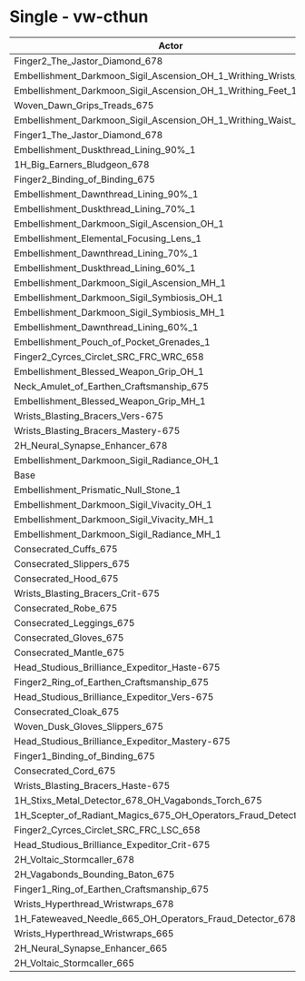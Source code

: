 # Single - vw-cthun
| Actor | DPS | Increase |
|---|:---:|:---:|
|Finger2_The_Jastor_Diamond_678|2613905|1.30%|
|Embellishment_Darkmoon_Sigil_Ascension_OH_1_Writhing_Wrists_1|2611932|1.22%|
|Embellishment_Darkmoon_Sigil_Ascension_OH_1_Writhing_Feet_1|2611279|1.20%|
|Woven_Dawn_Grips_Treads_675|2607776|1.06%|
|Embellishment_Darkmoon_Sigil_Ascension_OH_1_Writhing_Waist_1|2606023|0.99%|
|Finger1_The_Jastor_Diamond_678|2603265|0.89%|
|Embellishment_Duskthread_Lining_90%_1|2596912|0.64%|
|1H_Big_Earners_Bludgeon_678|2596770|0.63%|
|Finger2_Binding_of_Binding_675|2595563|0.59%|
|Embellishment_Dawnthread_Lining_90%_1|2595440|0.58%|
|Embellishment_Duskthread_Lining_70%_1|2592904|0.48%|
|Embellishment_Darkmoon_Sigil_Ascension_OH_1|2592378|0.46%|
|Embellishment_Elemental_Focusing_Lens_1|2591929|0.45%|
|Embellishment_Dawnthread_Lining_70%_1|2591096|0.41%|
|Embellishment_Duskthread_Lining_60%_1|2591005|0.41%|
|Embellishment_Darkmoon_Sigil_Ascension_MH_1|2590667|0.40%|
|Embellishment_Darkmoon_Sigil_Symbiosis_OH_1|2590363|0.39%|
|Embellishment_Darkmoon_Sigil_Symbiosis_MH_1|2589699|0.36%|
|Embellishment_Dawnthread_Lining_60%_1|2589440|0.35%|
|Embellishment_Pouch_of_Pocket_Grenades_1|2586985|0.26%|
|Finger2_Cyrces_Circlet_SRC_FRC_WRC_658|2583437|0.12%|
|Embellishment_Blessed_Weapon_Grip_OH_1|2583367|0.12%|
|Neck_Amulet_of_Earthen_Craftsmanship_675|2582867|0.10%|
|Embellishment_Blessed_Weapon_Grip_MH_1|2582690|0.09%|
|Wrists_Blasting_Bracers_Vers-675|2582307|0.07%|
|Wrists_Blasting_Bracers_Mastery-675|2581951|0.06%|
|2H_Neural_Synapse_Enhancer_678|2581058|0.03%|
|Embellishment_Darkmoon_Sigil_Radiance_OH_1|2580701|0.01%|
|Base|2580397|0.00%|
|Embellishment_Prismatic_Null_Stone_1|2579160|-0.05%|
|Embellishment_Darkmoon_Sigil_Vivacity_OH_1|2579101|-0.05%|
|Embellishment_Darkmoon_Sigil_Vivacity_MH_1|2578690|-0.07%|
|Embellishment_Darkmoon_Sigil_Radiance_MH_1|2578615|-0.07%|
|Consecrated_Cuffs_675|2578604|-0.07%|
|Consecrated_Slippers_675|2577666|-0.11%|
|Consecrated_Hood_675|2577627|-0.11%|
|Wrists_Blasting_Bracers_Crit-675|2577356|-0.12%|
|Consecrated_Robe_675|2577119|-0.13%|
|Consecrated_Leggings_675|2576891|-0.14%|
|Consecrated_Gloves_675|2576852|-0.14%|
|Consecrated_Mantle_675|2575882|-0.17%|
|Head_Studious_Brilliance_Expeditor_Haste-675|2575286|-0.20%|
|Finger2_Ring_of_Earthen_Craftsmanship_675|2575185|-0.20%|
|Head_Studious_Brilliance_Expeditor_Vers-675|2574721|-0.22%|
|Consecrated_Cloak_675|2573892|-0.25%|
|Woven_Dusk_Gloves_Slippers_675|2573597|-0.26%|
|Head_Studious_Brilliance_Expeditor_Mastery-675|2573376|-0.27%|
|Finger1_Binding_of_Binding_675|2572657|-0.30%|
|Consecrated_Cord_675|2572139|-0.32%|
|Wrists_Blasting_Bracers_Haste-675|2571311|-0.35%|
|1H_Stixs_Metal_Detector_678_OH_Vagabonds_Torch_675|2570400|-0.39%|
|1H_Scepter_of_Radiant_Magics_675_OH_Operators_Fraud_Detector_678|2569267|-0.43%|
|Finger2_Cyrces_Circlet_SRC_FRC_LSC_658|2568875|-0.45%|
|Head_Studious_Brilliance_Expeditor_Crit-675|2566383|-0.54%|
|2H_Voltaic_Stormcaller_678|2565440|-0.58%|
|2H_Vagabonds_Bounding_Baton_675|2561847|-0.72%|
|Finger1_Ring_of_Earthen_Craftsmanship_675|2552323|-1.09%|
|Wrists_Hyperthread_Wristwraps_678|2546428|-1.32%|
|1H_Fateweaved_Needle_665_OH_Operators_Fraud_Detector_678|2541560|-1.51%|
|Wrists_Hyperthread_Wristwraps_665|2536952|-1.68%|
|2H_Neural_Synapse_Enhancer_665|2502870|-3.00%|
|2H_Voltaic_Stormcaller_665|2488167|-3.57%|
